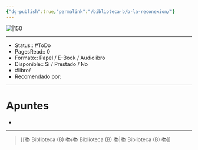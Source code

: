```yaml
---
{"dg-publish":true,"permalink":"/biblioteca-b/b-la-reconexion/"}
---
```



![|150](http://books.google.com/books/content?id=edkMOwAACAAJ&printsec=frontcover&img=1&zoom=1&source=gbs_api)

---

- Status:: #ToDo 
- PagesRead:: 0 
- Formato:: Papel / E-Book / Audiolibro
- Disponible:: Sí / Prestado / No
- #libro/
- Recomendado por: 

---

# Apuntes
- 

---

> [[📚 Biblioteca (B) 📚/📚 Biblioteca (B) 📚\|📚 Biblioteca (B) 📚]]